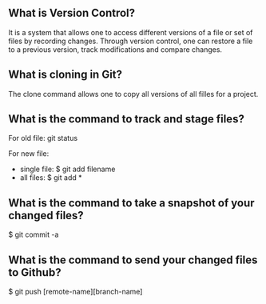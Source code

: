 ## What is Version Control?

It is a system that allows one to access different versions of a file or set of files by recording changes. Through version control, one can restore a file to a previous version, track modifications and compare changes. 

## What is cloning in Git?

The clone command allows one to copy all versions of all filles for a project. 

## What is the command to track and stage files?

For old file: git status

For new file: 	
  - single file: $ git add filename
  - all files: $ git add *
 
## What is the command to take a snapshot of your changed files?

$ git commit -a

## What is the command to send your changed files to Github?

$ git push [remote-name][branch-name]
